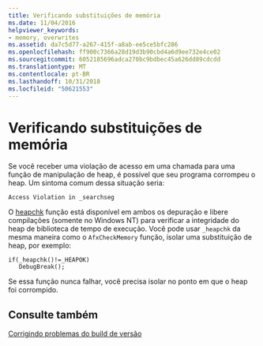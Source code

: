 ```yaml
---
title: Verificando substituições de memória
ms.date: 11/04/2016
helpviewer_keywords:
- memory, overwrites
ms.assetid: da7c5d77-a267-415f-a8ab-ee5ce5bfc286
ms.openlocfilehash: ff900c7366a28d19d3b90cbd4a6d9ee732e4ce02
ms.sourcegitcommit: 6052185696adca270bc9bdbec45a626dd89cdcdd
ms.translationtype: MT
ms.contentlocale: pt-BR
ms.lasthandoff: 10/31/2018
ms.locfileid: "50621553"
---
```

# <a name="checking-for-memory-overwrites"></a>Verificando substituições de memória

Se você receber uma violação de acesso em uma chamada para uma função de manipulação de heap, é possível que seu programa corrompeu o heap. Um sintoma comum dessa situação seria:

```
Access Violation in _searchseg
```

O [heapchk](../../c-runtime-library/reference/heapchk.md) função está disponível em ambos os depuração e libere compilações (somente no Windows NT) para verificar a integridade do heap de biblioteca de tempo de execução. Você pode usar `_heapchk` da mesma maneira como o `AfxCheckMemory` função, isolar uma substituição de heap, por exemplo:

```
if(_heapchk()!=_HEAPOK)
   DebugBreak();
```

Se essa função nunca falhar, você precisa isolar no ponto em que o heap foi corrompido.

## <a name="see-also"></a>Consulte também

[Corrigindo problemas do build de versão](../../build/reference/fixing-release-build-problems.md)